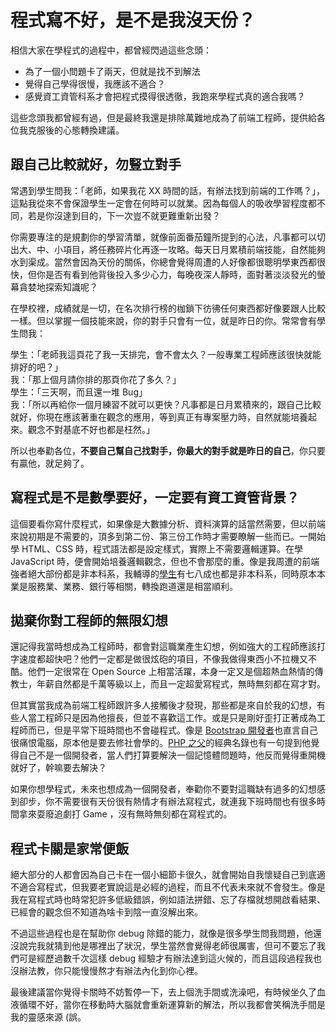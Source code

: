 # 程式寫不好，是不是我沒天份？

相信大家在學程式的過程中，都曾經閃過這些念頭：

* 為了一個小問題卡了兩天，但就是找不到解法
* 覺得自己學得很慢，我應該不適合？
* 感覺資工資管科系才會把程式摸得很透徹，我跑來學程式真的適合我嗎？

這些念頭我都曾經有過，但是最終我還是排除萬難地成為了前端工程師，提供給各位我克服後的心態轉換建議。

## 跟自己比較就好，勿豎立對手

常遇到學生問我：「老師，如果我花 XX 時間的話，有辦法找到前端的工作嗎？」，這點我從來不會保證學生一定會在何時可以就業。因為每個人的吸收學習程度都不同，若是你沒達到目的，下一次豈不就更難重新出發？

你需要專注的是規劃你的學習清單，就像前面番茄鐘所提到的心法，凡事都可以切出大、中、小項目，將任務碎片化再逐一攻略。每天日月累積前端技能，自然能夠水到渠成。當然會因為天份的關係，你總會覺得周遭的人好像都很聰明學東西都很快，但你是否有看到他背後投入多少心力，每晚夜深人靜時，面對著淡淡發光的螢幕貪婪地探索知識呢？

在學校裡，成績就是一切，在名次排行榜的枷鎖下彷彿任何東西都好像要跟人比較一樣。但以掌握一個技能來說，你的對手只會有一位，就是昨日的你。常常會有學生問我：

學生：「老師我這頁花了我一天排完，會不會太久？一般專業工程師應該很快就能排好的吧？」  
我：「那上個月請你排的那頁你花了多久？」  
學生：「三天啊，而且還一堆 Bug」  
我：「所以再給你一個月練習不就可以更快？凡事都是日月累積來的，跟自己比較就好，你現在應該著重在觀念的應用，等到真正有專案壓力時，自然就能培養起來。觀念不對基底不好也都是枉然。」

所以也奉勸各位，**不要自己幫自己找對手，你最大的對手就是昨日的自己**，你只要有贏他，就足夠了。

## 寫程式是不是數學要好，一定要有資工資管背景？

這個要看你寫什麼程式，如果像是大數據分析、資料演算的話當然需要，但以前端來說初期是不需要的，頂多到第二份、第三份工作時才需要瞭解一些而已。一開始學 HTML、CSS 時，程式語法都是設定樣式，實際上不需要邏輯運算。在學 JavaScript 時，便會開始培養邏輯觀念，但也不會那麼的重。像是我周遭的前端強者絕大部份都是非本科系，我輔導的[學生](http://www.hexschool.com/tags/interview/)有七八成也都是非本科系，同時原本本業是服務業、業務、銀行等相關，轉換跑道還是相當順利。

## 拋棄你對工程師的無限幻想

還記得我當時想成為工程師時，都會對這職業產生幻想，例如強大的工程師應該打字速度都超快吧？他們一定都是做很炫砲的項目，不像我做得東西小不拉機又不酷。他們一定很常在 Open Source 上相當活躍，本身一定又是個超熱血熱情的傳教士，年薪自然都是千萬等級以上，而且一定超愛寫程式，無時無刻都在寫才對。

但其實當我成為前端工程師跟許多人接觸後才發現，那些都是來自於我的幻想，有些人當工程師只是因為他擅長，但並不喜歡這工作。或是只是剛好歪打正著成為工程師而已，但是平常下班時間也不會碰程式。像是 [Bootstrap 開發者](https://medium.com/@verbagetruck/jacob-thornton-hates-computers-5c64f164ee07)也直言自己很痛恨電腦，原本他是要去修社會學的。[PHP 之父](https://en.wikiquote.org/wiki/Rasmus_Lerdorf)的經典名錄也有一句提到他覺得自己不是一個開發者，當人們打算要解決一個記憶體問題時，他反而覺得重開機就好了，幹嘛要去解決？

如果你想學程式，未來也想成為一個開發者，奉勸你不要對這職缺有過多的幻想感到卻步，你不需要很有天份很有熱情才有辦法寫程式，就連我下班時間也有很多時間拿來耍廢追劇打 Game ，沒有無時無刻都在寫程式的。

## 程式卡關是家常便飯

絕大部分的人都會因為自己卡在一個小細節卡很久，就會開始自我懷疑自己到底適不適合寫程式，但我要老實說這是必經的過程，而且不代表未來就不會發生。像是我在寫程式時也時常犯許多低級錯誤，例如語法拼錯、忘了存檔就想開啟看結果、已經會的觀念但不知道為啥卡到陰一直沒解出來。

不過這些過程也是在幫助你 debug 除錯的能力，就像是很多學生問我問題，他還沒說完我就猜到他是哪裡出了狀況，學生當然會覺得老師很厲害，但可不要忘了我們可是經歷過數千次這樣 debug 經驗才有辦法達到這火候的，而且這段過程我也沒辦法教，你只能慢慢熬才有辦法內化到你心裡。

最後建議當你覺得卡關時不妨暫停一下，去上個洗手間或洗澡吧，有時候坐久了血液循環不好，當你在移動時大腦就會重新運算新的解法，所以我都會笑稱洗手間是我的靈感來源 \(誤。

